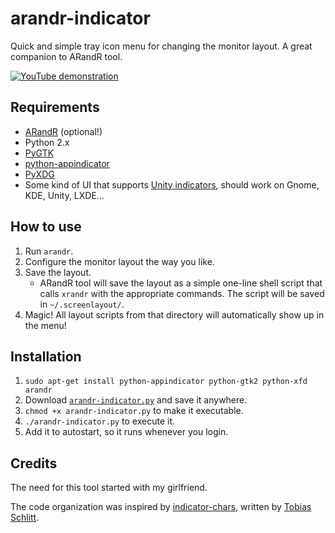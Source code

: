 arandr-indicator
================

Quick and simple tray icon menu for changing the monitor layout. A great companion to ARandR tool.

[![YouTube demonstration](http://img.youtube.com/vi/xqpF6RrYUmo/0.jpg)](http://youtu.be/xqpF6RrYUmo)


Requirements
------------

* [ARandR](http://christian.amsuess.com/tools/arandr/) (optional!)
* Python 2.x
* [PyGTK](http://www.pygtk.org/)
* [python-appindicator](https://launchpad.net/libappindicator)
* [PyXDG](http://freedesktop.org/wiki/Software/pyxdg/)
* Some kind of UI that supports [Unity indicators](https://unity.ubuntu.com/projects/appindicators/), should work on Gnome, KDE, Unity, LXDE…


How to use
----------

1. Run `arandr`.
2. Configure the monitor layout the way you like.
3. Save the layout.
    * ARandR tool will save the layout as a simple one-line shell script that calls `xrandr` with the appropriate commands. The script will be saved in `~/.screenlayout/`.
4. Magic! All layout scripts from that directory will automatically show up in the menu!


Installation
------------

1. `sudo apt-get install python-appindicator python-gtk2 python-xfd arandr`
2. Download [`arandr-indicator.py`](https://raw.githubusercontent.com/denilsonsa/arandr-indicator/master/arandr-indicator.py) and save it anywhere.
3. `chmod +x arandr-indicator.py` to make it executable.
4. `./arandr-indicator.py` to execute it.
5. Add it to autostart, so it runs whenever you login.


Credits
-------

The need for this tool started with my girlfriend.

The code organization was inspired by [indicator-chars](https://github.com/tobyS/indicator-chars), written by [Tobias Schlitt](mailto:toby@php.net).
